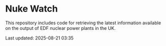 # Nuke Watch

This repository includes code for retrieving the latest information available on the output of EDF nuclear power plants in the UK.

Last updated: 2025-08-21 03:35